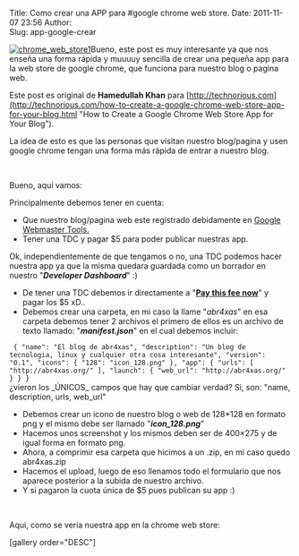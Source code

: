 Title: Como crear una APP para #google chrome web store.
Date: 2011-11-07 23:56
Author:  
Slug: app-google-crear

[![](http://abr4xas.org/wp-content/uploads/2011/11/chrome_web_store1.jpeg "chrome_web_store1")](http://abr4xas.org/wp-content/uploads/2011/11/chrome_web_store1.jpeg)Bueno,
este post es muy interesante ya que nos enseña una forma rápida y muuuuy
sencilla de crear una pequeña app para la web store de google chrome,
que funciona para nuestro blog o pagina web.

Este post es original de **Hamedullah Khan** para
[http://technorious.com](http://technorious.com/how-to-create-a-google-chrome-web-store-app-for-your-blog.html "How to Create a Google Chrome Web Store App for Your Blog").

La idea de esto es que las personas que visitan nuestro blog/pagina y
usen google chrome tengan una forma más rápida de entrar a nuestro blog.

 

Bueno, aquí vamos:<!--more-->

Principalmente debemos tener en cuenta:

-   Que nuestro blog/pagina web este registrado debidamente en [Google
    Webmaster
    Tools.](https://www.google.com/webmasters/tools/home?hl=es "Herramientas para webmasters de Google ")
-   Tener una TDC y pagar \$5 para poder publicar nuestras app.

Ok, independientemente de que tengamos o no, una TDC podemos hacer
nuestra app ya que la misma quedara guardada como un borrador en nuestro
"***Developer Dashboard***" :)

-   De tener una TDC debemos ir directamente a "**[Pay this fee
    now](https://chrome.google.com/webstore/developer/purchase_signup_fee?hl=en-US&continue=https://chrome.google.com/webstore/developer/dashboard?hl%3Den-US "A one-time developer registration fee of US$5.00 is required to verify your account and publish items.")**"
    y pagar los \$5 xD..
-   Debemos crear una carpeta, en mi caso la llame "*abr4xas*" en esa
    carpeta debemos tener 2 archivos el primero de ellos es un archivo
    de texto llamado: "***manifest.json***" en el cual debemos incluir:

` { "name": "El blog de abr4xas", "description": "Un blog de tecnologia, linux y cualquier otra cosa interesante", "version": "0.1", "icons": { "128": "icon_128.png" }, "app": { "urls": [ "http://abr4xas.org/" ], "launch": { "web_url": "http://abr4xas.org/" } } }`  
¿vieron los \_ÚNICOS\_ campos que hay que cambiar verdad? Si, son:
"name, description, urls, web\_url"

-   Debemos crear un icono de nuestro blog o web de 128\*128 en formato
    png y el mismo debe ser llamado "***icon\_128.png***"
-   Hacemos unos screenshot y los mismos deben ser de 400×275 y de igual
    forma en formato png.
-   Ahora, a comprimir esa carpeta que hicimos a un .zip, en mi caso
    quedo abr4xas.zip
-   Hacemos el upload, luego de eso llenamos todo el formulario que nos
    aparece posterior a la subida de nuestro archivo.
-   Y si pagaron la cuota única de \$5 pues publican su app :)

 

Aqui, como se vería nuestra app en la chrome web store:

[gallery order="DESC"]
